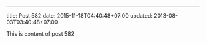 ---
title: Post 582
date: 2015-11-18T04:40:48+07:00
updated: 2013-08-03T03:40:48+07:00

This is content of post 582